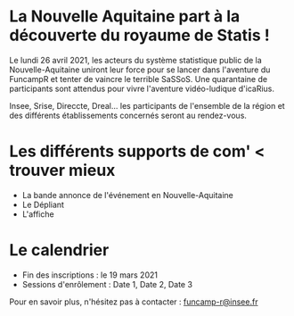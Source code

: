 # La Nouvelle Aquitaine part à la découverte du royaume de Statis !

Le lundi 26 avril 2021, les acteurs du système statistique public de la Nouvelle-Aquitaine uniront leur force pour se lancer dans l'aventure du FuncampR et tenter de vaincre le terrible SaSSoS. Une quarantaine de participants sont attendus pour vivre l'aventure vidéo-ludique d'icaRius.

Insee, Srise, Direccte, Dreal... les participants de l'ensemble de la région et des différents établissements concernés seront au rendez-vous.

# Les différents supports de com' < trouver mieux

- La bande annonce de l'événement en Nouvelle-Aquitaine
- Le Dépliant
- L'affiche

# Le calendrier

- Fin des inscriptions : le 19 mars 2021
- Sessions d'enrôlement : Date 1, Date 2, Date 3


Pour en savoir plus, n'hésitez pas à contacter : funcamp-r@insee.fr
